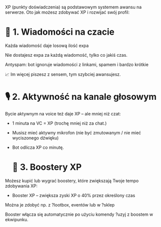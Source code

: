 XP (punkty doświadczenia) są podstawowym systemem awansu na serwerze. Oto jak możesz zdobywać XP i rozwijać swój profil:


# 💬 1. Wiadomości na czacie
Każda wiadomość daje losową ilość expa

Nie dostajesz expa za każdą wiadomość, tylko co jakiś czas.

Antyspam: bot ignoruje wiadomości z linkami, spamem i bardzo krótkie

📈 Im więcej piszesz z sensem, tym szybciej awansujesz.



# 🎙️ 2. Aktywność na kanale głosowym


Bycie aktywnym na voice też daje XP – ale mniej niż czat:

- 1 minuta na VC = XP (trochę mniej niż za chat.)

- Musisz mieć aktywny mikrofon (nie być zmutowanym / nie mieć wyciszonego dźwięku)

- Bot odlicza XP co minutę.


  # 🚀 3. Boostery XP

Możesz kupić lub wygrać boostery, które zwiększają Twoje tempo zdobywania XP:

- Booster XP – zwiększa zyski XP o 40% przez określony czas

Można je zdobyć np. z ?lootbox, eventów lub w ?sklep

Booster włącza się automatycznie po użyciu komendy ?uzyj z boostem w ekwipunku.
